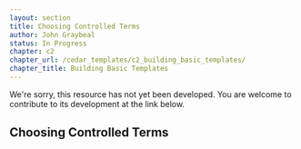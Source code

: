 ```yaml
---
layout: section
title: Choosing Controlled Terms
author: John Graybeal
status: In Progress
chapter: c2
chapter_url: /cedar_templates/c2_building_basic_templates/
chapter_title: Building Basic Templates
---
```


We're sorry, this resource has not yet been developed. 
You are welcome to contribute to its development at the link below.

## Choosing Controlled Terms